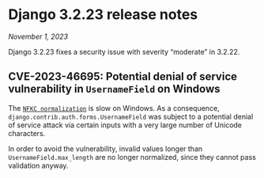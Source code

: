 # Django 3.2.23 release notes

*November 1, 2023*

Django 3.2.23 fixes a security issue with severity “moderate” in 3.2.22.

## CVE-2023-46695: Potential denial of service vulnerability in `UsernameField` on Windows

The [`NFKC normalization`](https://docs.python.org/3/library/unicodedata.html#unicodedata.normalize) is slow on
Windows. As a consequence, `django.contrib.auth.forms.UsernameField` was
subject to a potential denial of service attack via certain inputs with a very
large number of Unicode characters.

In order to avoid the vulnerability, invalid values longer than
`UsernameField.max_length` are no longer normalized, since they cannot pass
validation anyway.
